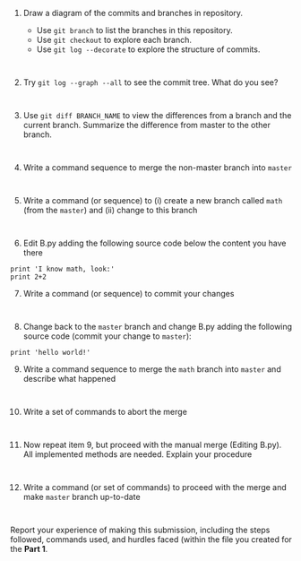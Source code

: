
1. Draw a diagram of the commits and branches in repository.

    - Use `git branch` to list the branches in this repository.
    - Use `git checkout` to explore each branch.
    - Use `git log --decorate` to explore the structure of commits.

```


```

2. Try `git log --graph --all` to see the commit tree. What do you see?
```


```

3. Use `git diff BRANCH_NAME` to view the differences from a branch and the current branch.
   Summarize the difference from master to the other branch.

```


```

4. Write a command sequence to merge the non-master branch into `master`

```


```


5. Write a command (or sequence) to (i) create a new branch called `math` (from the `master`) 
and (ii) change to this branch

```


```
   
6. Edit B.py adding the following source code below the content you have there
```
print 'I know math, look:'
print 2+2
```

7. Write a command (or sequence) to commit your changes
```


```

8. Change back to the `master` branch and change B.py adding the following source code (commit your change to `master`):
```
print 'hello world!'
```

9. Write a command sequence to merge the `math` branch into `master` and describe what happened
```


```
   
10. Write a set of commands to abort the merge
```


```
   
11. Now repeat item 9, but proceed with the manual merge (Editing B.py). All implemented methods are needed. Explain your procedure
```


```

12. Write a command (or set of commands) to proceed with the merge and make `master` branch up-to-date
```


```



Report your experience of making this submission, including the steps followed, commands used, and hurdles faced (within the file you created for the **Part 1**.
```


```

